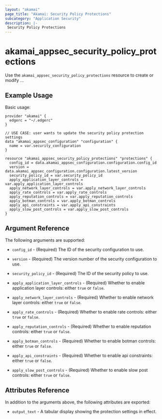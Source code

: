 ```yaml
---
layout: "akamai"
page_title: "Akamai: Security Policy Protections"
subcategory: "Application Security"
description: |-
 Security Policy Protections
---
```


# akamai_appsec_security_policy_protections

Use the `akamai_appsec_security_policy_protections` resource to create or modify ...

## Example Usage

Basic usage:

```hcl
provider "akamai" {
  edgerc = "~/.edgerc"
}

// USE CASE: user wants to update the security policy protection settings
data "akamai_appsec_configuration" "configuration" {
  name = var.security_configuration
}

resource "akamai_appsec_security_policy_protections" "protections" {
  config_id = data.akamai_appsec_configuration.configuration.config_id
  version = data.akamai_appsec_configuration.configuration.latest_version
  security_policy_id = var.security_policy_id
  apply_application_layer_controls = var.apply_application_layer_controls
  apply_network_layer_controls = var.apply_network_layer_controls
  apply_rate_controls = var.apply_rate_controls
  apply_reputation_controls = var.apply_reputation_controls
  apply_botman_controls = var.apply_botman_controls
  apply_api_constraints = var.apply_api_constraints
  apply_slow_post_controls = var.apply_slow_post_controls
}
```

## Argument Reference

The following arguments are supported:

* `config_id` - (Required) The ID of the security configuration to use.

* `version` - (Required) The version number of the security configuration to use.

* `security_policy_id` - (Required) The ID of the security policy to use.

* `apply_application_layer_controls` - (Required) Whether to enable application layer controls: either `true` or `false`.

* `apply_network_layer_controls` - (Required) Whether to enable network layer controls: either `true` or `false`.

* `apply_rate_controls` - (Required) Whether to enable rate controls: either `true` or `false`.

* `apply_reputation_controls` - (Required) Whether to enable reputation controls: either `true` or `false`.

* `apply_botman_controls` - (Required) Whether to enable botman controls: either `true` or `false`.

* `apply_api_constraints` - (Required) Whether to enable api constraints: either `true` or `false`.

* `apply_slow_post_controls` - (Required) Whether to enable slow post controls: either `true` or `false`.

## Attributes Reference

In addition to the arguments above, the following attributes are exported:

* `output_text` - A tabular display showing the protection settings in effect.

